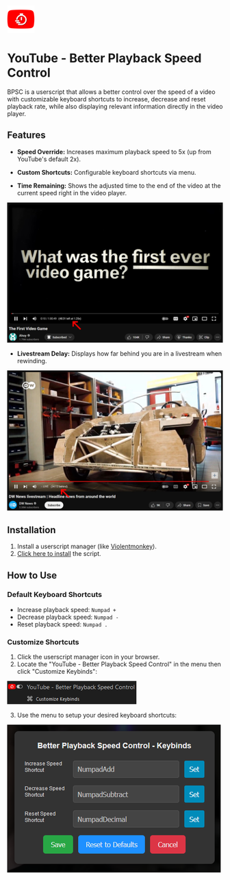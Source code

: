 ![](img/icon.png)
# YouTube - Better Playback Speed Control

BPSC is a userscript that allows a better control over the speed of a video with customizable keyboard shortcuts to increase, decrease and reset playback rate, while also displaying relevant information directly in the video player.

## Features

- **Speed Override:** Increases maximum playback speed to 5x (up from YouTube's default 2x).

- **Custom Shortcuts:** Configurable keyboard shortcuts via menu.

- **Time Remaining:** Shows the adjusted time to the end of the video at the current speed right in the video player.

![](img/preview_1.jpg)

- **Livestream Delay:** Displays how far behind you are in a livestream when rewinding.

![](img/preview_2.jpg)


## Installation

1. Install a userscript manager (like [Violentmonkey](https://violentmonkey.github.io/get-it/)).
2. [Click here to install](https://github.com/WesternFreak/YouTube-Better-Playback-Speed-Control/raw/main/yt-bpsc.user.js) the script.

## How to Use

### Default Keyboard Shortcuts

- Increase playback speed: `Numpad +`
- Decrease playback speed: `Numpad -`
- Reset playback speed: `Numpad .`

### Customize Shortcuts

1. Click the userscript manager icon in your browser.
2. Locate the "YouTube - Better Playback Speed Control" in the menu then click "Customize Keybinds":
   
![](img/screenshot_1.png)

3. Use the menu to setup your desired keyboard shortcuts:
 
![](img/screenshot_2.png)
